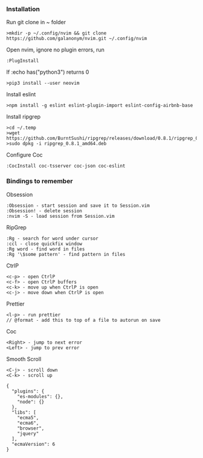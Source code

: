 ### Installation

Run git clone in ~ folder

    >mkdir -p ~/.config/nvim && git clone https://github.com/galanonym/nvim.git ~/.config/nvim

Open nvim, ignore no plugin errors, run

    :PlugInstall

If :echo has("python3") returns 0

    >pip3 install --user neovim 

Install eslint

    >npm install -g eslint eslint-plugin-import eslint-config-airbnb-base

Install ripgrep

    >cd ~/.temp
    >wget https://github.com/BurntSushi/ripgrep/releases/download/0.8.1/ripgrep_0.8.1_amd64.deb
    >sudo dpkg -i ripgrep_0.8.1_amd64.deb

Configure Coc

    :CocInstall coc-tsserver coc-json coc-eslint

### Bindings to remember

Obsession

    :Obsession - start session and save it to Session.vim
    :Obsession! - delete session
    :nvim -S - load session from Session.vim

RipGrep

    :Rg - search for word under cursor
    :ccl - close quickfix window
    :Rg word - find word in files
    :Rg '\$some pattern' - find pattern in files

CtrlP

    <c-p> - open CtrlP
    <c-f> - open CtrlP buffers
    <c-k> - move up when CtrlP is open
    <c-j> - move down when CtrlP is open

Prettier

    <l-p> - run prettier
    // @format - add this to top of a file to autorun on save

Coc

    <Right> - jump to next error 
    <Left> - jump to prev error 

Smooth Scroll

    <C-j> - scroll down
    <C-k> - scroll up

```
{
  "plugins": {
    "es-modules": {},
    "node": {}
  },
  "libs": [
    "ecma5",
    "ecma6",
    "browser",
    "jquery"
  ],
  "ecmaVersion": 6
}
```
